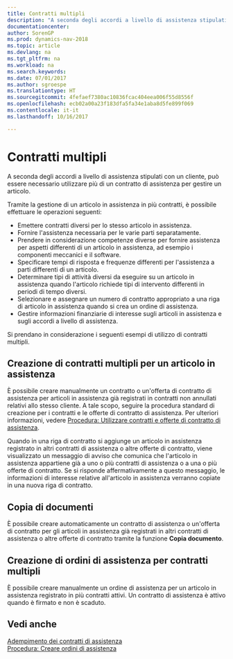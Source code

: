 ```yaml
---
title: Contratti multipli
description: "A seconda degli accordi a livello di assistenza stipulati con un cliente, può essere necessario utilizzare più di un contratto di assistenza per gestire un articolo."
documentationcenter: 
author: SorenGP
ms.prod: dynamics-nav-2018
ms.topic: article
ms.devlang: na
ms.tgt_pltfrm: na
ms.workload: na
ms.search.keywords: 
ms.date: 07/01/2017
ms.author: sgroespe
ms.translationtype: HT
ms.sourcegitcommit: 4fefaef7380ac10836fcac404eea006f55d8556f
ms.openlocfilehash: ecb02a00a23f183dfa5fa34e1aba8d5fe899f069
ms.contentlocale: it-it
ms.lasthandoff: 10/16/2017

---
```

# <a name="multiple-contracts"></a>Contratti multipli
A seconda degli accordi a livello di assistenza stipulati con un cliente, può essere necessario utilizzare più di un contratto di assistenza per gestire un articolo.  
  
Tramite la gestione di un articolo in assistenza in più contratti, è possibile effettuare le operazioni seguenti:  
  
* Emettere contratti diversi per lo stesso articolo in assistenza.  
* Fornire l'assistenza necessaria per le varie parti separatamente.  
* Prendere in considerazione competenze diverse per fornire assistenza per aspetti differenti di un articolo in assistenza, ad esempio i componenti meccanici e il software.  
* Specificare tempi di risposta e frequenze differenti per l'assistenza a parti differenti di un articolo.  
* Determinare tipi di attività diversi da eseguire su un articolo in assistenza quando l'articolo richiede tipi di intervento differenti in periodi di tempo diversi.  
* Selezionare e assegnare un numero di contratto appropriato a una riga di articolo in assistenza quando si crea un ordine di assistenza.  
* Gestire informazioni finanziarie di interesse sugli articoli in assistenza e sugli accordi a livello di assistenza.  
  
Si prendano in considerazione i seguenti esempi di utilizzo di contratti multipli.  
  
## <a name="creating-multiple-contracts-per-service-item"></a>Creazione di contratti multipli per un articolo in assistenza  
È possibile creare manualmente un contratto o un'offerta di contratto di assistenza per articoli in assistenza già registrati in contratti non annullati relativi allo stesso cliente. A tale scopo, seguire la procedura standard di creazione per i contratti e le offerte di contratto di assistenza. Per ulteriori informazioni, vedere [Procedura: Utilizzare contratti e offerte di contratto di assistenza](service-how-to-create-service-contracts-and-service-contract-quotes.md).  
  
Quando in una riga di contratto si aggiunge un articolo in assistenza registrato in altri contratti di assistenza o altre offerte di contratto, viene visualizzato un messaggio di avviso che comunica che l'articolo in assistenza appartiene già a uno o più contratti di assistenza o a una o più offerte di contratto. Se si risponde affermativamente a questo messaggio, le informazioni di interesse relative all'articolo in assistenza verranno copiate in una nuova riga di contratto.  
  
## <a name="copying-documents"></a>Copia di documenti  
È possibile creare automaticamente un contratto di assistenza o un'offerta di contratto per gli articoli in assistenza già registrati in altri contratti di assistenza o altre offerte di contratto tramite la funzione **Copia documento**.  
  
## <a name="creating-service-orders-for-multiple-contracts"></a>Creazione di ordini di assistenza per contratti multipli  
È possibile creare manualmente un ordine di assistenza per un articolo in assistenza registrato in più contratti attivi. Un contratto di assistenza è attivo quando è firmato e non è scaduto.  
  
## <a name="see-also"></a>Vedi anche  
[Adempimento dei contratti di assistenza](service-fulfill-service-contracts.md)  
[Procedura: Creare ordini di assistenza](service-how-to-create-service-orders.md)  

